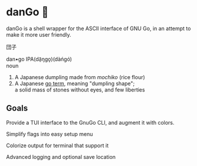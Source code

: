 # danGo 🍡
danGo is a shell wrapper for the ASCII interface of GNU Go, in an attempt to make it more user friendly.

団子 

dan•go IPA(dã̠ŋɡo̞)(dàńgó)  
noun  

1. A Japanese dumpling made from *mochiko* (rice flour) 
2. A Japanese [go term](https://senseis.xmp.net/?Dango), meaning "dumpling shape";  
a solid mass of stones without eyes, and few liberties



## Goals
Provide a TUI interface to the GnuGo CLI, and augment it with colors.

Simplify flags into easy setup menu

Colorize output for terminal that support it

Advanced logging and optional save location
